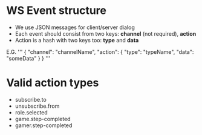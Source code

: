 # WS Event structure

 - We use JSON messages for client/server dialog
 - Each event should consist from two keys: **channel** (not required), **action**
 - Action is a hash with two keys too: **type** and **data**

 E.G.
 '''
 {
     "channel": "channelName",
     "action": {
        "type": "typeName",
        "data": "someData"
     }
 }
 '''

# Valid action types

 - subscribe.to
 - unsubscribe.from
 - role.selected
 - game.step-completed
 - gamer.step-completed
